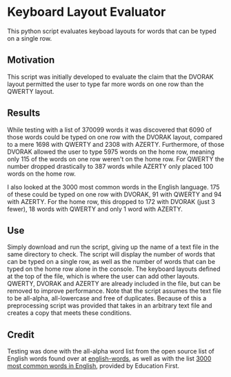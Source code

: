 # Keyboard Layout Evaluator
This python script evaluates keyboad layouts for words that can be typed on a single row.

## Motivation
This script was initially developed to evaluate the claim that the DVORAK layout permitted the user to type far more words on one row than the QWERTY layout.

## Results
While testing with a list of 370099 words it was discovered that 6090 of those words could be typed on one row with the DVORAK layout, compared to a mere 1698 with QWERTY and 2308 with AZERTY. Furthermore, of those DVORAK allowed the user to type 5975 words on the home row, meaning only 115 of the words on one row weren't on the home row. For QWERTY the number dropped drastically to 387 words while AZERTY only placed 100 words on the home row.

I also looked at the 3000 most common words in the English language. 175 of these could be typed on one row with DVORAK, 91 with QWERTY and 94 with AZERTY. For the home row, this dropped to 172 with DVORAK (just 3 fewer), 18 words with QWERTY and only 1 word with AZERTY.

## Use
Simply download and run the script, giving up the name of a text file in the same directory to check. The script will display the number of words that can be typed on a single row, as well as the number of words that can be typed on the home row alone in the console. The keyboard layouts defined at the top of the file, which is where the user can add other layouts. QWERTY, DVORAK and AZERTY are already included in the file, but can be removed to improve performance. Note that the script assumes the text file to be all-alpha, all-lowercase and free of duplicates. Because of this a preprocessing script was provided that takes in an arbitrary text file and creates a copy that meets these conditions.

## Credit
Testing was done with the all-alpha word list from the open source list of English words found over at [english-words](https://github.com/dwyl/english-words), as well as with the list [3000 most common words in English](https://www.ef.edu/english-resources/english-vocabulary/top-3000-words/), provided by Education First.
